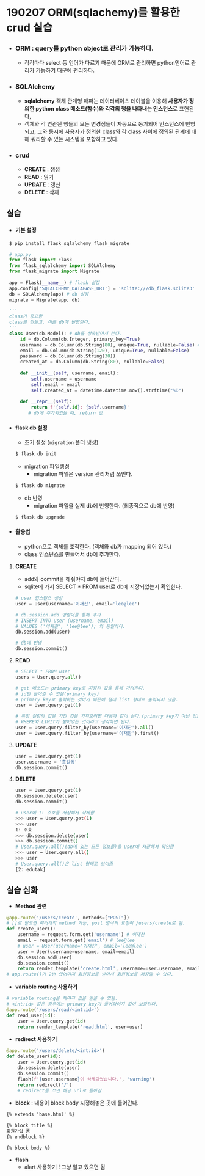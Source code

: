 # 190207 ORM(sqlachemy)를 활용한 crud 실습

* ### ORM : query를 python object로 관리가 가능하다.

  * 각각마다 select 등 언어가 다르기 때문에 ORM로 관리하면 python언어로 관리가 가능하기 때문에 편리하다.

* ### SQLAlchemy 

  * **sqlalchemy** 객체 관계형 매퍼는 데이터베이스 테이블을 이용해 **사용자가 정의한 python class 메소드(함수)와 각각의 행을 나타내는 인스턴스**로 표현된다,
  * 객체와 각 연관된 행들의 모든 변경점들이 자동으로 동기되어 인스턴스에 반영되고, 그와 동시에 사용자가 정의한 class와 각 class 사이에 정의된 관계에 대해 쿼리할 수 있는 시스템을 포함하고 있다.

* ### crud

  * **CREATE** : 생성
  * **READ** : 읽기
  * **UPDATE** : 갱신
  * **DELETE** : 삭제



## 실습

* #### 기본 설정

```bash
 $ pip install flask_sqlalchemy flask_migrate
```

```python
 # app.py
 from flask import Flask
 from flask_sqlalchemy import SQLAlchemy
 from flask_migrate import Migrate
 
 app = Flask(__name__) # flask 설정
 app.config['SQLALCHEMY_DATABASE_URI'] = 'sqlite:///db_flask.sqlite3'
 db = SQLAlchemy(app) # db 설정
 migrate = Migrate(app, db)
```

```python
 '''
 class가 중요함 
 class를 만들고, 이를 db에 반영한다.
 '''
 class User(db.Model): # db를 상속받아서 쓴다.
     id = db.Column(db.Integer, primary_key=True)
     username = db.Column(db.String(80), unique=True, nullable=False) # not null 조건
     email = db.Column(db.String(120), unique=True, nullable=False)
     password = db.Column(db.String(30))
     created_at = db.Column(db.String(80), nullable=False)
     
     def __init__(self, username, email):
         self.username = username
         self.email = email
         self.created_at = datetime.datetime.now().strftime("%D")
         
     def __repr__(self):
         return f'{self.id}: {self.username}'
        # db에 추가되었을 때, return 값
```



* #### flask db 설정

  * 초기 설정 (`migration` 폴더 생성)

  ```bash
  $ flask db init
  ```

  * migration 파일생성
    * migration 파일은 version 관리처럼 쓰인다.

  ```bash
  $ flask db migrate
  ```

  * db 반영
    * migration 파일을 실제 db에 반영한다. (최종적으로 db에 반영)

  ```bash
  $ flask db upgrade
  ```



* #### 활용법 

  * python으로 객체를 조작한다. (객체와 db가 mapping 되어 있다.)
  * class 인스턴스를 만들어서 db에 추가한다.

1. **CREATE**

   * add와 commit을 해줘야지 db에 들어간다.
   * sqlite에 가서 SELECT * FROM user로 db에 저장되었는지 확인한다.

   ```python
   # user 인스턴스 생성
   user = User(username='이재찬', email='lee@lee')
   
   # db.session.add 명령어를 통해 추가
   # INSERT INTO user (username, email)
   # VALUES ('이재찬', 'lee@lee'); 와 동일하다.
   db.session.add(user)
   
   # db에 반영
   db.session.commit()
   ```

2. **READ**

   ```python
   # SELECT * FROM user
   users = User.query.all()
   
   # get 메소드는 primary key로 지정된 값을 통해 가져온다.
   # id만 들어갈 수 있음(primary key)
   # primary key로 출력하는 것이기 때문에 절대 list 형태로 출력되지 않음.
   user = User.query.get(1)
   
   # 특정 컬럼의 값을 가진 것을 가져오려면 다음과 같이 쓴다.(primary key가 아닌 것)
   # WHERE와 LIMIT가 붙어있는 것이라고 생각하면 된다.
   user = User.query.filter_by(username='이재찬').all()
   user = User.query.filter_by(username='이재찬').first()
   ```

3. **UPDATE**

   ```python
   user = User.query.get(1)
   user.username = '홍길동'
   db.session.commit()
   ```

4. **DELETE**

   ```python
   user = User.query.get(1)
   db.session.delete(user)
   db.session.commit()
   ```

   ```bash
   # user에 1: 주호를 저장해서 삭제함
   >>> user = User.query.get(1) 
   >>> user
   1: 주호
   >>> db.session.delete(user)
   >>> db.session.commit()
   # User.query.all()(db에 있는 모든 정보들)을 user에 저장해서 확인함
   >>> user = User.query.all()
   >>> user
   # User.query.all()은 list 형태로 보여줌 
   [2: edutak]
   ```


## 실습 심화

* **Method 관련**

```python
@app.route('/users/create', methods=["POST"]) 
# []로 받으면 여러개의 method 가능, post 방식의 요청이 /users/create로 옴.
def create_user():
    username = request.form.get('username') # 이재찬
    email = request.form.get('email') # lee@lee
    # user = User(username='이재찬', email='lee@lee')
    user = User(username=username, email=email)
    db.session.add(user)
    db.session.commit()
    return render_template('create.html', username=user.username, email=user.email)
# app.route()가 2번 있어야지 회원정보를 받아서 회원정보를 저장할 수 있다.
```



* **variable routing 사용하기**

```python
# variable routing을 해야지 값을 받을 수 있음. 
# <int:id> 같은 경우에는 primary key가 들어와야지 값이 보장된다.
@app.route('/users/read/<int:id>')
def read_user(id):
    user = User.query.get(id)
    return render_template('read.html', user=user)
```



* **redirect 사용하기**


```python
@app.route('/users/delete/<int:id>')
def delete_user(id):
    user = User.query.get(id)
    db.session.delete(user)
    db.session.commit()
    flash(f'{user.username}이 삭제되었습니다.', 'warning')
    return redirect('/') 
	# redirect를 쓰면 해당 url로 돌아감
```



* **block** :  내용이 block body 지정해놓은 곳에 들어간다.

```html
{% extends 'base.html' %}

{% block title %}
회원가입 폼
{% endblock %}

{% block body %}
```



* **flash**
  * alart 사용하기 ! 그냥 알고 있으면 됨

